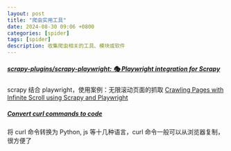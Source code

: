```yaml
---
layout: post
title: "爬虫实用工具"
date: 2024-08-30 09:06 +0800
categories: [spider]
tags: [spider]
description: 收集爬虫相关的工具、模块或软件
---
```






##### [scrapy-plugins/scrapy-playwright: 🎭 Playwright integration for Scrapy](https://github.com/scrapy-plugins/scrapy-playwright)

scrapy 结合 playwright，使用案例：无限滚动页面的抓取 [Crawling Pages with Infinite Scroll using Scrapy and Playwright](https://www.xiegerts.com/post/infinite-scroll-scrapy-playwright/)



##### [Convert curl commands to code](https://curlconverter.com/) 

将 curl 命令转换为 Python, js 等十几种语言，curl 命令一般可以从浏览器复制，很方便了
